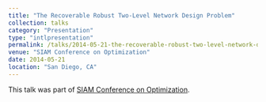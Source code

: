 ```yaml
---
title: "The Recoverable Robust Two-Level Network Design Problem"
collection: talks
category: "Presentation"
type: "intlpresentation"
permalink: /talks/2014-05-21-the-recoverable-robust-two-level-network-design-problem
venue: "SIAM Conference on Optimization"
date: 2014-05-21
location: "San Diego, CA"
---
```


This talk was part of [SIAM Conference on Optimization](http://www.siam.org/meetings/op14/).
